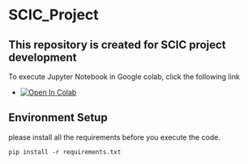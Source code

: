 # SCIC_Project

## This repository is created for SCIC project development

To execute Jupyter Notebook in Google colab, click the following link

* <a href="https://colab.research.google.com/github/Jaehun-Kim22/SCIC_Project" target="_parent"><img src="https://colab.research.google.com/assets/colab-badge.svg" alt="Open In Colab"/></a>


## Environment Setup

please install all the requirements before you execute the code.
```
pip install -r requirements.txt
```

